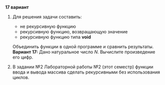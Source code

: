 **17 вариант**  
1. Для решения задачи составить: 
	- не рекурсивную функцию
	- рекурсивную функцию, возвращающую значение
	- рекурсивную функцию типа **void**
	  
	Объединить функции в одной программе и сравнить результаты.  
	**Вариант 17:** Дано натуральное число $N$. Вычислите произведение его цифр.
2. В задании №2 Лабораторной работы №2 (этот семестр) функции ввода и вывода массива сделать рекурсивными без использования циклов.